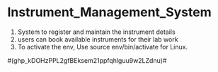 # Instrument_Management_System

1. System to register and maintain the instrument details
2. users can book available instruments for their lab work
3. To activate the env, Use source env/bin/activate for Linux.

#(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)#
